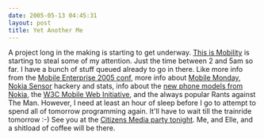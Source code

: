 ```yaml
---
date: 2005-05-13 04:45:31
layout: post
title: Yet Another Me
---
```


A project long in the making is starting to get underway. [This is Mobility](http://www.thisismobility.com) is starting to steal some of my attention. Just the time between 2 and 5am so far. I have a bunch of stuff queued already to go in there. Like more info from the [Mobile Enterprise 2005 conf](http://www.tieturi.fi/koulutus/seminaarit/mobileenterprise/home.asp), more info about [Mobile Monday](http://www.mobilemonday.net), [Nokia Sensor](http://www.nokia.com/nokia/0,,73651,00.html) hackery and stats, info about the [new phone models from Nokia](http://www.nokia.com/nokia/0,8764,73,00.html), the [W3C Mobile Web Initiative](http://www.w3.org/2005/MWI/), and the always popular Rants against The Man. However, I need at least an hour of sleep before I go to attempt to spend all of tomorrow programming again. It'll have to wait till the trainride tomorrow :-) See you at the [Citizens Media party tonight](http://www.darknet.com/2005/05/citizens_media__1.html). Me, and Elle, and a shitload of coffee will be there.
